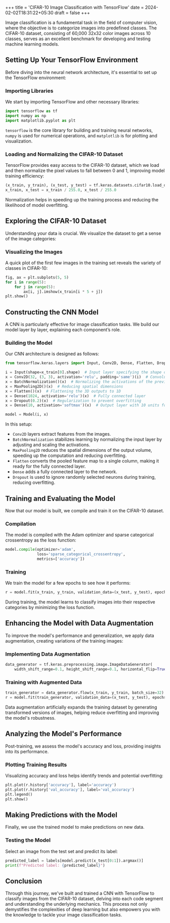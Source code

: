 +++
title = 'CIFAR-10 Image Classification with TensorFlow'
date = 2024-02-02T18:31:22+05:30
draft = false
+++

Image classification is a fundamental task in the field of computer vision, where the objective is to categorize images into predefined classes. The CIFAR-10 dataset, consisting of 60,000 32x32 color images across 10 classes, serves as an excellent benchmark for developing and testing machine learning models.

## Setting Up Your TensorFlow Environment
Before diving into the neural network architecture, it's essential to set up the TensorFlow environment:

### Importing Libraries
We start by importing TensorFlow and other necessary libraries:

```python
import tensorflow as tf
import numpy as np
import matplotlib.pyplot as plt
```

`tensorflow` is the core library for building and training neural networks, `numpy` is used for numerical operations, and `matplotlib` is for plotting and visualization.

### Loading and Normalizing the CIFAR-10 Dataset
TensorFlow provides easy access to the CIFAR-10 dataset, which we load and then normalize the pixel values to fall between 0 and 1, improving model training efficiency:

```python
(x_train, y_train), (x_test, y_test) = tf.keras.datasets.cifar10.load_data()
x_train, x_test = x_train / 255.0, x_test / 255.0
```

Normalization helps in speeding up the training process and reducing the likelihood of model overfitting.

## Exploring the CIFAR-10 Dataset
Understanding your data is crucial. We visualize the dataset to get a sense of the image categories:

### Visualizing the Images
A quick plot of the first few images in the training set reveals the variety of classes in CIFAR-10:

```python
fig, ax = plt.subplots(5, 5)
for i in range(5):
    for j in range(5):
        ax[i, j].imshow(x_train[i * 5 + j])
plt.show()
```

## Constructing the CNN Model
A CNN is particularly effective for image classification tasks. We build our model layer by layer, explaining each component’s role.

### Building the Model
Our CNN architecture is designed as follows:

```python
from tensorflow.keras.layers import Input, Conv2D, Dense, Flatten, Dropout, BatchNormalization, MaxPooling2D

i = Input(shape=x_train[0].shape)  # Input layer specifying the shape of images
x = Conv2D(32, (3, 3), activation='relu', padding='same')(i)  # Convolutional layer
x = BatchNormalization()(x)  # Normalizing the activations of the previous layer
x = MaxPooling2D()(x)  # Reducing spatial dimensions
x = Flatten()(x)  # Flattening the 3D outputs to 1D
x = Dense(1024, activation='relu')(x)  # Fully connected layer
x = Dropout(0.2)(x)  # Regularization to prevent overfitting
x = Dense(10, activation='softmax')(x)  # Output layer with 10 units for 10 classes

model = Model(i, x)
```

In this setup:
- `Conv2D` layers extract features from the images.
- `BatchNormalization` stabilizes learning by normalizing the input layer by adjusting and scaling the activations.
- `MaxPooling2D` reduces the spatial dimensions of the output volume, speeding up the computation and reducing overfitting.
- `Flatten` converts the pooled feature map to a single column, making it ready for the fully connected layer.
- `Dense` adds a fully connected layer to the network.
- `Dropout` is used to ignore randomly selected neurons during training, reducing overfitting.

## Training and Evaluating the Model
Now that our model is built, we compile and train it on the CIFAR-10 dataset.

### Compilation
The model is compiled with the Adam optimizer and sparse categorical crossentropy as the loss function:

```python
model.compile(optimizer='adam',
              loss='sparse_categorical_crossentropy',
              metrics=['accuracy'])
```

### Training
We train the model for a few epochs to see how it performs:

```python
r = model.fit(x_train, y_train, validation_data=(x_test, y_test), epochs=5)
```

During training, the model learns to classify images into their respective categories by minimizing the loss function.

## Enhancing the Model with Data Augmentation
To improve the model's performance and generalization, we apply data augmentation, creating variations of the training images:

### Implementing Data Augmentation
```python
data_generator = tf.keras.preprocessing.image.ImageDataGenerator(
    width_shift_range=0.1, height_shift_range=0.1, horizontal_flip=True)
```

### Training with Augmented Data
```python
train_generator = data_generator.flow(x_train, y_train, batch_size=32)
r = model.fit(train_generator, validation_data=(x_test, y_test), epochs=2)
```

Data augmentation artificially expands the training dataset by generating transformed versions of images, helping reduce overfitting and improving the model's robustness.

## Analyzing the Model's Performance
Post-training, we assess the model's accuracy and loss, providing insights into its performance.

### Plotting Training Results
Visualizing accuracy and loss helps identify trends and potential overfitting:

```python
plt.plot(r.history['accuracy'], label='accuracy')
plt.plot(r.history['val_accuracy'], label='val_accuracy')
plt.legend()
plt.show()
```

## Making Predictions with the Model
Finally, we use the trained model to make predictions on new data.

### Testing the Model
Select an image from the test set and predict its label:

```python
predicted_label = labels[model.predict(x_test[0:1]).argmax()]
print(f"Predicted label: {predicted_label}")
```

## Conclusion
Through this journey, we've built and trained a CNN with TensorFlow to classify images from the CIFAR-10 dataset, delving into each code segment and understanding the underlying mechanics. This process not only demystifies the complexities of deep learning but also empowers you with the knowledge to tackle your image classification tasks.